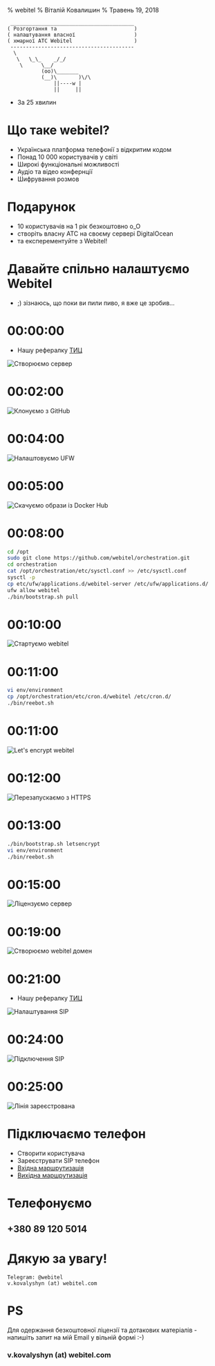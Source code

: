 % webitel
% Віталій Ковалишин
% Травень 19, 2018


~~~~~~~~~~~~~~~~~~~~~~~~~~~~~~~~~~~~~~~~~~ {.textinfo}
 ________________________________________
( Розгортання та                         )
( налаштування власної                   )
( хмарної АТС Webitel                    )
 ----------------------------------------
  \
   \   \_\_    _/_/
    \      \__/
           (oo)\_______
           (__)\       )\/\
               ||----w |
               ||     ||
~~~~~~~~~~~~~~~~~~~~~~~~~~~~~~~~~~~~~~~~~~~~

- За 25 хвилин

# Що таке webitel?
- Українська платформа телефонії з відкритим кодом
- Понад 10 000 користувачів у світі
- Широкі функціональні можливостi
- Аудіо та відео конфернції
- Шифрування розмов

# Подарунок 

- 10 користувачів на 1 рік безкоштовно o_O
- cтворіть власну АТС на своєму сервері DigitalOcean
- та експерементуйте з Webitel!

# Давайте спільно налаштуємо Webitel

- ;) зізнаюсь, що поки ви пили пиво, я вже це зробив...

# 00:00:00 
 - Нашу рефералку [ТИЦ](https://m.do.co/c/e56e7c26e8f3)

![Створюємо сервер](res/do-create.gif)

# 00:02:00 

![Клонуємо з GitHub](res/git-clone.gif)

# 00:04:00 

![Налаштовуємо UFW](res/ufw.gif)

# 00:05:00

![Скачуємо образи із Docker Hub](res/images.gif)

# 00:08:00

~~~~~~~~~~~~~~~~~~~~~~~~~~~~~~~~~~~~~~~~~~ {.bash .numberLines}
cd /opt
sudo git clone https://github.com/webitel/orchestration.git
cd orchestration
cat /opt/orchestration/etc/sysctl.conf >> /etc/sysctl.conf
sysctl -p
cp etc/ufw/applications.d/webitel-server /etc/ufw/applications.d/
ufw allow webitel
./bin/bootstrap.sh pull
~~~~~~~~~~~~~~~~~~~~~~~~~~~~~~~~~~~~~~~~~~~~

# 00:10:00 

![Стартуємо webitel](res/up.gif)

# 00:11:00

~~~~~~~~~~~~~~~~~~~~~~~~~~~~~~~~~~~~~~~~~~ {.bash .numberLines}
vi env/environment
cp /opt/orchestration/etc/cron.d/webitel /etc/cron.d/
./bin/reebot.sh
~~~~~~~~~~~~~~~~~~~~~~~~~~~~~~~~~~~~~~~~~~~~

# 00:11:00 

![Let's encrypt webitel](res/letsencrypt.gif)

# 00:12:00 

![Перезапускаємо з HTTPS](res/reboot.gif)

# 00:13:00

~~~~~~~~~~~~~~~~~~~~~~~~~~~~~~~~~~~~~~~~~~ {.bash .numberLines}
./bin/bootstrap.sh letsencrypt
vi env/environment
./bin/reebot.sh
~~~~~~~~~~~~~~~~~~~~~~~~~~~~~~~~~~~~~~~~~~~~

# 00:15:00 

![Ліцензуємо сервер](res/lic.gif)

# 00:19:00 

![Створюємо webitel домен](res/domain.png)

# 00:21:00 
 - Нашу рефералку [ТИЦ](https://zadarma.com/?ref=0c6f2237dab98e500eeb8fb8a1d63d80)

![Налаштування SIP](res/zadarma.png)

# 00:24:00 

![Підключення SIP](res/gw.png)

# 00:25:00 

![Лінія зареєстрована](res/gw-up.png)

# Підключаємо телефон

- Створити користувача
- Зареєструвати SIP телефон
- [Вхідна маршрутизація](json/in.json)
- [Вихідна маршрутизація](json/out.json)

# Телефонуємо

## +380 89 120 5014

# Дякую за увагу!

    Telegram: @webitel
    v.kovalyshyn (at) webitel.com

# PS

Для одержання безкоштовної ліцензії та дотакових матеріалів - напишіть запит на мій Email у вільній формі :-)

### v.kovalyshyn (at) webitel.com
